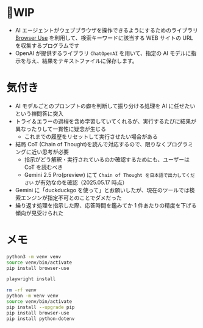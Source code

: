 # 🚧WIP

- AI エージェントがウェブブラウザを操作できるようにするためのライブラリ [Browser Use](https://github.com/browser-use/browser-use) を利用して、検索キーワードに該当する WEB サイトの URL を収集するプログラムです
- OpenAI が提供するライブラリ `ChatOpenAI` を用いて、指定の AI モデルに指示を与え、結果をテキストファイルに保存します。

# 気付き

- AI モデルごとのプロンプトの癖を判断して振り分ける処理を AI に任せたいという禅問答に突入
- トライ＆エラーの過程を含め学習していてくれるが、実行するたびに結果が異なったりして一貫性に疑念が生じる
  - これまでの履歴をリセットして実行させたい場合がある
- 結局 CoT (Chain of Thought)を読んで対応するので、限りなくプログラミングに近い思考が必要
  - 指示がどう解釈・実行されているのか確認するためにも、ユーザーは CoT を読むべき 
  - Gemini 2.5 Pro(preview) にて `Chain of Thought を日本語で出力してください` が有効なのを確認（2025.05.17 時点）
- Gemini に「duckduckgo を使って」とお願いしたが、現在のツールでは検索エンジンが指定不可とのことでダメだった
- 繰り返す処理を指示した際、応答時間を鑑みてか 1 件あたりの精度を下げる傾向が見受けられた

# メモ

```sh
python3 -m venv venv
source venv/bin/activate
pip install browser-use

playwright install

rm -rf venv
python -m venv venv
source venv/bin/activate
pip install --upgrade pip
pip install browser-use
pip install python-dotenv
```
